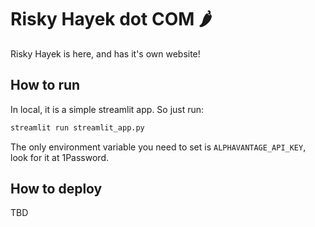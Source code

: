 # Risky Hayek dot COM 🌶️

Risky Hayek is here, and has it's own website!

## How to run

In local, it is a simple streamlit app. So just run:

```bash
streamlit run streamlit_app.py
```

The only environment variable you need to set is `ALPHAVANTAGE_API_KEY`, look for it at 1Password.


## How to deploy

TBD
